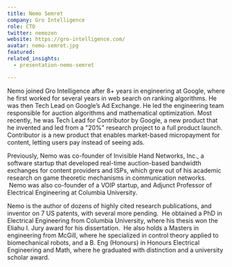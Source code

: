 ```yaml
---
title: Nemo Semret
company: Gro Intelligence
role: CTO
twitter: nemozen
website: https://gro-intelligence.com/
avatar: nemo-semret.jpg
featured:
related_insights:
  - presentation-nemo-semret

---
```

Nemo joined Gro Intelligence after 8+ years in engineering at Google, where he first worked for several years in web search on ranking algorithms. He was then Tech Lead on Google’s Ad Exchange. He led the engineering team responsible for auction algorithms and mathematical optimization. Most recently, he was Tech Lead for Contributor by Google, a new product that he invented and led from a "20%" research project to a full product launch. Contributor is a new product that enables market-based micropayment for content, letting users pay instead of seeing ads. 

Previously, Nemo was co-founder of Invisible Hand Networks, Inc., a software startup that developed real-time auction-based bandwidth exchanges for content providers and ISPs, which grew out of his academic research on game theoretic mechanisms in communication networks.  Nemo was also co-founder of a VOIP startup, and Adjunct Professor of Electrical Engineering at Columbia University.

Nemo is the author of dozens of highly cited research publications, and inventor on 7 US patents, with several more pending.  He obtained a PhD in Electrical Engineering from Columbia University, where his thesis won the Eliahu I. Jury award for his dissertation.  He also holds a Masters in engineering from McGill, where he specialized in control theory applied to biomechanical robots, and a B. Eng (Honours) in Honours Electrical Engineering and Math, where he graduated with distinction and a university scholar award.  
